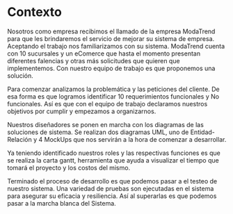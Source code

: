 # Contexto
Nosotros como empresa recibimos el llamado de la empresa ModaTrend para que les brindaremos el servicio de mejorar su sistema de empresa. Aceptando el trabajo nos familiarizamos con su sistema. ModaTrend cuenta con 10 sucursales y un eComerce que hasta el momento presentan diferentes falencias y otras más solicitudes que quieren que implementemos. Con nuestro equipo de trabajo es que proponemos una solución.

Para comenzar analizamos la problemática y las peticiones del cliente. De esa forma es que logramos identificar 10 requerimientos funcionales y No funcionales. Así es que con el equipo de trabajo declaramos nuestros objetivos por cumplir y empezamos a organizarnos.

Nuestros diseñadores se ponen en marcha con los diagramas de las soluciones de sistema. Se realizan dos diagramas UML, uno de Entidad-Relación y 4 MockUps que nos servirán a la hora de comenzar a desarrollar.

Ya teniendo identificado nuestros roles y las respectivas funciones es que se realiza la carta gantt, herramienta que ayuda a visualizar el tiempo que tomará el proyecto y los costos del mismo.

Terminado el proceso de desarrollo es que podemos pasar a el testeo de nuestro sistema. Una variedad de pruebas son ejecutadas en el sistema para asegurar su eficacia y resiliencia. Así al superarlas es que podemos pasar a la marcha blanca del Sistema.
